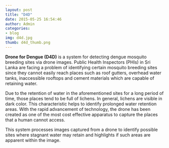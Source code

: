 ```yaml
---
layout: post
title: "D4D"
date: 2015-05-25 16:54:46
author: Admin
categories:
- blog
img: d4d.jpg
thumb: d4d_thumb.png
---
```


<b>Drone for Dengue (D4D)</b> is a system for detecting dengue mosquito breeding sites via drone images. Public Health Inspectors (PHIs) in Sri Lanka are facing a problem of identifying certain mosquito breeding sites since they cannot easily reach places such as roof gutters, overhead water tanks,
inaccessible rooftops and cement materials which are capable of retaining water. <!--more-->

Due to the retention of water in the aforementioned sites for a long period of time, those places tend to be full of lichens. In general, lichens are visible in dark color. This characteristic helps to identify prolonged water retention areas. With the rapid advancement of technology, the drone has been created as one of the most cost effective apparatus to capture the places that a human cannot access. 

This system processes images captured from a drone to identify possible sites where stagnant water may retain and highlights if such areas are apparent within the image. 

